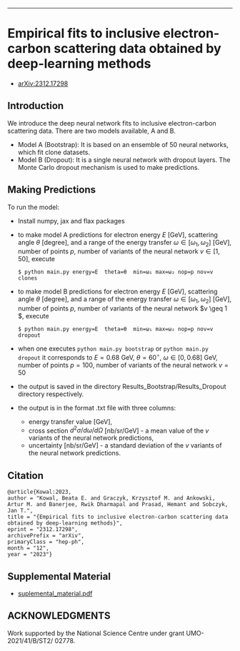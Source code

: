 -----
# Empirical fits to inclusive electron-carbon scattering data obtained by deep-learning methods

* [arXiv:2312.17298](http://arxiv.org/abs/2312.17298)

## Introduction

We introduce the deep neural network fits to inclusive electron-carbon scattering data. There are two models available, A and B.

* Model A (Bootstrap):
    It is based on an ensemble of 50 neural networks, which fit clone datasets.
* Model B (Dropout):
    It is a single neural network with dropout layers. The Monte Carlo dropout mechanism is used to make predictions.

## Making Predictions 

To run the model:
* Install numpy, jax and flax packages
* to make model A predictions for electron energy $E$ [GeV], scattering angle $\theta$ [degree], and a range of the energy transfer $\omega \in[\omega_1,\omega_2]$ [GeV], number of points $p$, number of variants of the neural network $v\in [1,50]$,
    execute 
  ```
  $ python main.py energy=E  theta=θ  min=ω₁ max=ω₂ nop=p nov=v clones
  ```
* to make model B predictions for electron energy $E$ [GeV], scattering angle $\theta$ [degree], and a range of the energy transfer $\omega \in[\omega_1,\omega_2]$ [GeV], number of points $p$, number of variants of the neural network $v \geq 1 $,
    execute 
  ```
  $ python main.py energy=E  theta=θ  min=ω₁ max=ω₂ nop=p nov=v dropout
  ```
* when one executes  `python main.py bootstrap` or `python main.py dropout` it corresponds to $E=0.68$ GeV, $\theta=60^{\circ}$, $\omega \in [0,0.68]$ GeV, number of points $p=100$, number of variants of the neural network $v=50$

* the output is saved in the directory Results_Bootstrap/Results_Dropout directory respectively.
* the output is in the format .txt file with three columns:
  * energy transfer value [GeV],
  * cross section $d^2\sigma/d\omega/d\Omega$ [nb/sr/GeV] - a mean value of the $v$ variants of the neural network predictions,
  * uncertainty [nb/sr/GeV] - a standard deviation of the $v$ variants of the neural network predictions.


## Citation
    @article{Kowal:2023,
    author = "Kowal, Beata E. and Graczyk, Krzysztof M. and Ankowski, Artur M. and Banerjee, Rwik Dharmapal and Prasad, Hemant and Sobczyk, Jan T.",
    title = "{Empirical fits to inclusive electron-carbon scattering data obtained by deep-learning methods}",
    eprint = "2312.17298",
    archivePrefix = "arXiv",
    primaryClass = "hep-ph",
    month = "12",
    year = "2023"}

## Supplemental Material
* [suplemental_material.pdf](https://github.com/bekowal/CarbonElectronNeuralNetwork/blob/main/supplemantal_material.pdf)

## ACKNOWLEDGMENTS

Work supported by the National Science Centre under grant UMO-2021/41/B/ST2/ 02778.
